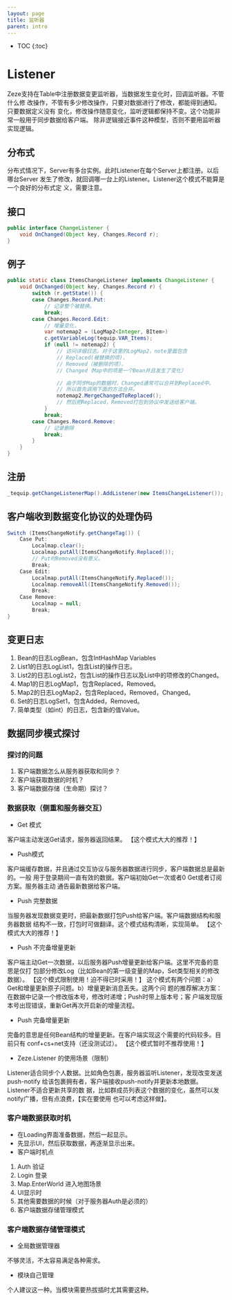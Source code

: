 ```yaml
---
layout: page
title: 监听器
parent: intro
---
```


* TOC
{:toc}


# Listener

Zeze支持在Table中注册数据变更监听器，当数据发生变化时，回调监听器。不管什么修
改操作，不管有多少修改操作，只要对数据进行了修改，都能得到通知。只要数据定义没有
变化，修改操作随意变化，监听逻辑都保持不变。这个功能非常一般用于同步数据给客户端。
除非逻辑接近事件这种模型，否则不要用监听器实现逻辑。
## 分布式
分布式情况下，Server有多台实例。此时Listener在每个Server上都注册。以后哪台Server
发生了修改，就回调哪一台上的Listener。Listener这个模式不能算是一个良好的分布式定
义，需要注意。
## 接口
```java
public interface ChangeListener {
    void OnChanged(Object key, Changes.Record r);
}
```
## 例子
```java
public static class ItemsChangeListener implements ChangeListener {
    void OnChanged(Object key, Changes.Record r) {
        switch (r.getState()) {
        case Changes.Record.Put:
            // 记录整个被替换。
            break;
        case Changes.Record.Edit:
            // 增量变化，
            var notemap2 = (LogMap2<Integer, BItem>)
            c.getVariableLog(tequip.VAR_Items);
            if (null != notemap2) {
                // 访问详细日志。对于这里的LogMap2，note里面包含
                // Replaced(被替换的项)，
                // Removed（被删除的项），
                // Changed（Map中的项是一个Bean并且发生了变化）

                // 由于同步Map的数据时，Changed通常可以合并到Replaced中。
                // 所以首先调用下面的方法合并。
                notemap2.MergeChangedToReplaced();
                // 然后把Replaced，Removed打包到协议中发送给客户端。
            }
            break;
        case Changes.Record.Remove:
            // 记录删除
            break;
		}
	}
}
```
## 注册
```java
_tequip.getChangeListenerMap().AddListener(new ItemsChangeListener());
```
## 客户端收到数据变化协议的处理伪码
```java
Switch (ItemsChangeNotify.getChangeTag()) {
    Case Put:
        Localmap.clear();
        Localmap.putAll(ItemsChangeNotify.Replaced());
        // Put时Removed没有意义。
        Break;
    Case Edit:
        Localmap.putAll(ItemsChangeNotify.Replaced());
        Localmap.removeAll(ItemsChangeNotify.Removed());
        Break;
    Case Remove:
        Localmap = null;
        Break;
}
```
## 变更日志
1.	Bean的日志LogBean，包含IntHashMap<Log> Variables
2.	List1的日志LogList1，包含List的操作日志。
3.	List2的日志LogList2，包含List的操作日志以及List中的项修改的Changed。
4.	Map1的日志LogMap1，包含Replaced，Removed。
5.	Map2的日志LogMap2，包含Replaced，Removed，Changed。
6.	Set的日志LogSet1，包含Added，Removed。
7.	简单类型（如int）的日志，包含新的值Value。

## 数据同步模式探讨
### 探讨的问题

1.	客户端数据怎么从服务器获取和同步？
2.	客户端获取数据的时机？
3.	客户端数据存储（生命期）探讨？

### 数据获取（侧重和服务器交互）

* Get 模式

客户端主动发送Get请求，服务器返回结果。
【这个模式大大的推荐！】

* Push模式

客户端缓存数据，并且通过交互协议与服务器数据进行同步，客户端数据总是最新的。一般
用于登录期间一直有效的数据。客户端初始Get一次或者0 Get或者订阅方案。服务器主动
通告最新数据给客户端。

* Push 完整数据

当服务器发现数据变更时，把最新数据打包Push给客户端。客户端数据结构和服务器数据
结构不一致，打包时可做翻译。这个模式结构清晰，实现简单。
【这个模式大大的推荐！】

* Push 不完备增量更新

客户端主动Get一次数据，以后服务器Push增量更新给客户端。这里不完备的意思是仅打
包部分修改Log（比如Bean的第一级变量的Map，Set类型相关的修改数据）。
【这个模式限制使用！迫不得已时采用！】
这个模式有两个问题：a）Get和增量更新原子问题。b）增量更新消息丢失。这两个问
题的推荐解决方案：在数据中记录一个修改版本号，修改时递增；Push时带上版本号；客
户端发现版本号出现错误，重新Get再次开启新的增量流程。

* Push 完备增量更新

完备的意思是任何Bean结构的增量更新。在客户端实现这个需要的代码较多。目前只有
conf+cs+net支持（还没测试过）。
【这个模式暂时不推荐使用！】

* Zeze.Listener 的使用场景（限制）

Listener适合同步个人数据。比如角色包裹，服务器监听Listener，发现改变发送push-notify
给该包裹拥有者，客户端接收push-notify并更新本地数据。Listener不适合更新共享的数
据，比如群成员列表这个数据的变化，虽然可以发notify广播，但有点浪费，【实在要使用
也可以考虑这样做】。

### 客户端数据获取时机
* 在Loading界面准备数据，然后一起显示。
* 先显示UI，然后获取数据，再逐渐显示出来。
* 客户端时机点
1.	Auth 验证
2.	Login 登录
3.	Map.EnterWorld 进入地图场景
4.	UI显示时
5.	其他需要数据的时候（对于服务器Auth是必须的）
6.	客户端数据存储管理模式
### 客户端数据存储管理模式
* 全局数据管理器

不够灵活，不太容易满足各种需求。

* 模块自己管理

个人建议这一种。当模块需要热拔插时尤其需要这种。
